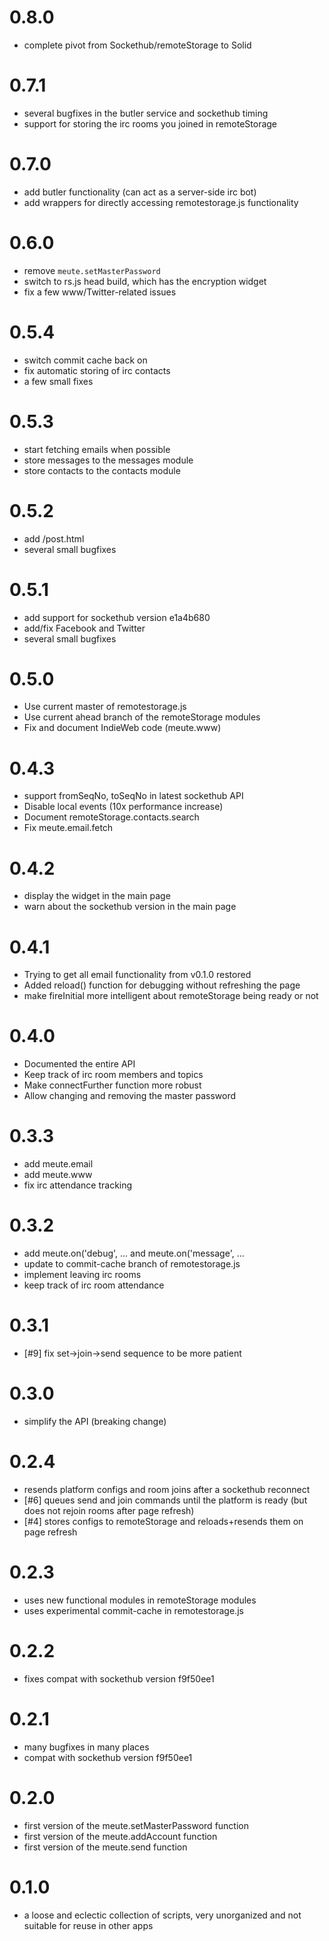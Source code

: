 # 0.8.0

* complete pivot from Sockethub/remoteStorage to Solid

# 0.7.1

* several bugfixes in the butler service and sockethub timing
* support for storing the irc rooms you joined in remoteStorage

# 0.7.0

* add butler functionality (can act as a server-side irc bot)
* add wrappers for directly accessing remotestorage.js functionality

# 0.6.0

* remove `meute.setMasterPassword`
* switch to rs.js head build, which has the encryption widget
* fix a few www/Twitter-related issues

# 0.5.4

* switch commit cache back on
* fix automatic storing of irc contacts
* a few small fixes

# 0.5.3

* start fetching emails when possible
* store messages to the messages module
* store contacts to the contacts module

# 0.5.2

* add /post.html
* several small bugfixes

# 0.5.1

* add support for sockethub version e1a4b680
* add/fix Facebook and Twitter
* several small bugfixes

# 0.5.0

* Use current master of remotestorage.js
* Use current ahead branch of the remoteStorage modules
* Fix and document IndieWeb code (meute.www)

# 0.4.3

* support fromSeqNo, toSeqNo in latest sockethub API
* Disable local events (10x performance increase)
* Document remoteStorage.contacts.search
* Fix meute.email.fetch

# 0.4.2

* display the widget in the main page
* warn about the sockethub version in the main page

# 0.4.1

* Trying to get all email functionality from v0.1.0 restored
* Added reload() function for debugging without refreshing the page
* make fireInitial more intelligent about remoteStorage being ready or not

# 0.4.0

* Documented the entire API
* Keep track of irc room members and topics
* Make connectFurther function more robust
* Allow changing and removing the master password

# 0.3.3

* add meute.email
* add meute.www
* fix irc attendance tracking

# 0.3.2

* add meute.on('debug', ... and meute.on('message', ...
* update to commit-cache branch of remotestorage.js
* implement leaving irc rooms
* keep track of irc room attendance

# 0.3.1

* [#9] fix set->join->send sequence to be more patient

# 0.3.0

* simplify the API (breaking change)

# 0.2.4

* resends platform configs and room joins after a sockethub reconnect
* [#6] queues send and join commands until the platform is ready (but does not rejoin rooms after page refresh)
* [#4] stores configs to remoteStorage and reloads+resends them on page refresh

# 0.2.3

* uses new functional modules in remoteStorage modules
* uses experimental commit-cache in remotestorage.js

# 0.2.2

* fixes compat with sockethub version f9f50ee1

# 0.2.1

* many bugfixes in many places
* compat with sockethub version f9f50ee1

# 0.2.0

* first version of the meute.setMasterPassword function
* first version of the meute.addAccount function
* first version of the meute.send function

# 0.1.0

* a loose and eclectic collection of scripts, very unorganized and not suitable for reuse in other apps
